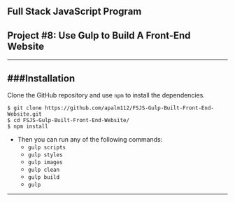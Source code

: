 ## Full Stack JavaScript Program

## Project #8: Use Gulp to Build A Front-End Website
**********************************************************
###Installation
-----------------------------------------------------------
Clone the GitHub repository and use `npm` to install the dependencies.
```
$ git clone https://github.com/apalm112/FSJS-Gulp-Built-Front-End-Website.git
$ cd FSJS-Gulp-Built-Front-End-Website/
$ npm install
```

* Then you can run any of the following commands:
	* ```gulp scripts```
	* ```gulp styles```
	* ```gulp images```
	* ```gulp clean```
	* ```gulp build```
	* ```gulp ```
***********************************************************
